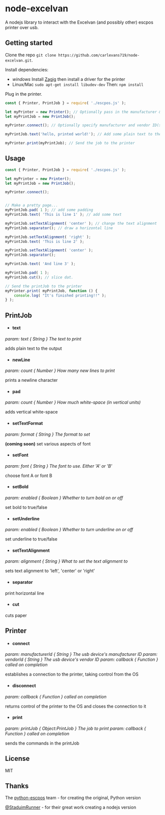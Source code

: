 node-excelvan
===========

A nodejs library to interact with the Excelvan (and possibly other) escpos printer over usb.


## Getting started

Clone the repo `git clone https://github.com/carlevans719/node-excelvan.git`.

Install dependencies:
- _windows_  Install [Zagig](http://sourceforge.net/projects/libwdi/files/zadig/) then install a driver for the printer
- Linux/Mac `sudo apt-get install libudev-dev`
Then: `npm install`

Plug in the printer.
```js
const { Printer, PrintJob } = require( './escpos.js' );

let myPrinter = new Printer(); // Optionally pass in the manufacturer & vendor ID(s)
let myPrintJob = new PrintJob();

myPrinter.connect(); // Optionally specify manufacturer and vendor ID(s) here too

myPrintJob.text('hello, printed world!'); // Add some plain text to the output

myPrinter.print(myPrintJob); // Send the job to the printer
```

## Usage

```js
const { Printer, PrintJob } = require( './escpos.js' );

let myPrinter = new Printer();
let myPrintJob = new PrintJob();

myPrinter.connect();


// Make a pretty page...
myPrintJob.pad( 1 ); // add some padding
myPrintJob.text( 'This is line 1' ); // add some text

myPrintJob.setTextAlignment( 'center' ); // change the text alignment
myPrintJob.separator(); // draw a horizontal line

myPrintJob.setTextAlignment( 'right' );
myPrintJob.text( 'This is line 2' );

myPrintJob.setTextAlignment( 'center' );
myPrintJob.separator();

myPrintJob.text( 'And line 3' );

myPrintJob.pad( 1 );
myPrintJob.cut(); // slice dat.

// Send the printJob to the printer
myPrinter.print( myPrintJob, function () {
	console.log( "It's finished printing!!" );
} );
```

## PrintJob

- #### text
 _param: text { String } The text to print_

 adds plain text to the output

- #### newLine
 _param: count { Number } How many new lines to print_

 prints a newline character

- #### pad
 _param: count { Number } How much white-space (in vertical units)_

 adds vertical white-space

- #### setTextFormat
 _param: format { String } The format to set_

 __(coming soon)__ set various aspects of font

- #### setFont
 _param: font { String } The font to use. Either 'A' or 'B'_

 choose font A or font B

- #### setBold
 _param: enabled { Boolean } Whether to turn bold on or off_

 set bold to true/false

- #### setUnderline
 _param: enabled { Boolean } Whether to turn underline on or off_

 set underline to true/false

- #### setTextAlignment
 _param: alignment { String } What to set the text alignment to_

 sets text alignment to 'left', 'center' or 'right'

- #### separator
 print horizontal line

- #### cut
 cuts paper



## Printer

- #### connect
 _param: manufacturerId { String } The usb device's manufacturer ID_
 _param: vendorId { String } The usb device's vendor ID_
 _param: callback { Function } called on completion_

 establishes a connection to the printer, taking control from the OS

- #### disconnect
 _param: callback { Function } called on completion_

 returns control of the printer to the OS and closes the connection to it

- #### print
 _param: printJob { Object:PrintJob } The job to print_
 _param: callback { Function } called on completion_

 sends the commands in the printJob



## License
MIT



## Thanks

The [python-escpos][python-escpos] team - for creating the original, Python version

[@StaduimRunner][stadiumrunner] - for their great work creating a nodejs version


[python-escpos]: https://code.google.com/p/python-escpos
[stadiumrunner]: https://github.com/StadiumRunner

